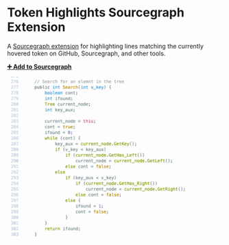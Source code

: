 # Token Highlights Sourcegraph Extension

A [Sourcegraph extension](https://github.com/sourcegraph/sourcegraph-extension-api) for highlighting lines matching the currently hovered token on GitHub, Sourcegraph, and other tools.

[**➕ Add to Sourcegraph**](https://sourcegraph.com/extensions/chris/token-highlights)

![demo](demo.gif)
